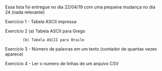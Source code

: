 Essa lista foi entregue no dia 22/04/19 com uma pequena mudança no dia 24 (nada relevante)

Exercício 1 - Tabela ASCII impressa

Exercício 2 (a) Tabela ASCII para Grego

            (b) Tabela ASCII para Braile

Exercício 3 - Número de palavras em um texto (contador de quantas vezes aparece)

Exercício 4 - Ler o numero de linhas de um arquivo CSV
